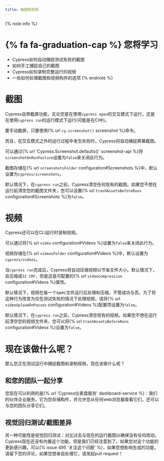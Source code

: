 ```yaml
---
title: 截图和视频
---
```


{% note info %}
# {% fa fa-graduation-cap %} 您将学习

- Cypress如何自动捕捉测试失败的截图
- 如何手工捕捉自己的截图
- Cypress如何录制完整运行的视频
- 一些如何处理截图和视频构件的选项
{% endnote %}

# 截图

Cypress自带截屏功能，无论您是在使用`cypress open`的交互模式下运行，还是在使用`cypress run`的运行模式下运行(可能是在CI中)。

要手动截屏，只要使用{% url `cy.screenshot()` screenshot %}命令。

而且，在交互模式之外的运行过程中发生失败时，Cypress将自动捕捉屏幕截图。

可以通过{% url 'Cypress.Screenshot.defaults()' screenshot-api %}将`screenshotOnRunFailure`设置为`false`来关闭此行为。

截图存储在{% url `screenshotsFolder` configuration#Screenshots %}中，默认设置为`cypress/screenshots`。

默认情况下，在`cypress run`之前，Cypress清空任何现有的截图。如果您不想在运行前清空您的截图文件夹，您可以设置{% url `trashAssetsBeforeRuns` configuration#Screenshots %}为`false`。

# 视频

Cypress还可以在CLI运行时录制视频。

可以通过将{% url `video` configuration#Videos %}设置为`false`来关闭此行为。

视频存储在{% url `videosFolder` configuration#Videos %}中，默认设置为`cypress/videos`。

当`cypress run`完成后，Cypress将自动压缩视频以节省文件大小。默认情况下，会压缩成`32 CRF`，但是这是可配置的{% url `videoCompression` configuration#Videos %}属性。

默认情况下，视频在每一个spec文件运行后处理和压缩，不管成功与否。为了将这种行为改变为仅在测试失败的情况下处理视频，请将{% url `videoUploadOnPasses` configuration#Videos %}配置项设置为`false`。

默认情况下，在`cypress run`之前，Cypress清空现有的视频。如果您不想在运行前清空您的视频文件夹，您可以将{% url `trashAssetsBeforeRuns` configuration#Videos %}设置为`false`。

# 现在该做什么呢？

那么您正在测试运行中捕捉截图和录制视频，现在该做什么呢？

## 和您的团队一起分享

您现在可以利用的是{% url 'Cypress仪表盘服务' dashboard-service %}：我们的伙伴企业服务，它为您存储构件，并允许您从任何web浏览器查看它们，还可以与您的团队分享它们。


## 视觉回归测试/截图差异

另一种可能性是视觉回归测试：对比过去与现在的运行截图以确保没有任何改动。Cypress现在还没有内置这个功能，但是我们已经注意到了。如果您对这个功能的更新感兴趣，可以{% issue 495 '关注这个问题' %}，如果您想影响生成的功能，请留下您的评论，如果您想亲自处理它，请发起pull request！
